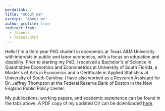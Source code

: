```yaml
---
permalink: /
title: "About me"
excerpt: "About me"
author_profile: true
redirect_from: 
  - /about/
  - /about.html
---
```


Hello! I'm a third year PhD student in economics at Texas A&M University with interests in public and labor economics, with a focus on education and disability. Prior to starting my PhD, I received a Bachelor's of Science in Quantitative Economics and Econometrics at University of South Florida, a Master's of Arts in Economics and a Certificate in Applied Statistics at University of South Carolina. I have also worked as a Research Assistant for Dr. Jeffrey Thompson at the Federal Reserve Bank of Boston in the New England Public Policy Center.

My publications, working papers, and academic experience can be found in the tabs above. A PDF copy of my updated CV can be downloaded [here](melissa-gentry.github.io/files/Gentry_CV_0523.pdf). 
